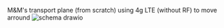M&M's transport plane (from scratch) using 4g LTE (without RF) to move arround
![schema drawio](https://github.com/user-attachments/assets/d87140d6-d818-478e-94db-9739e7cef841)
